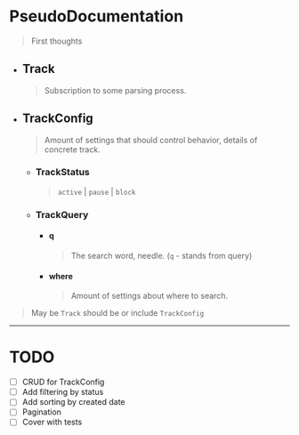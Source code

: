 # PseudoDocumentation
> First thoughts


* ## Track
    > Subscription to some parsing process.
* ## TrackConfig
    > Amount of settings that should control behavior, details of concrete track.
    * ### TrackStatus
        > `active` | `pause` | `block`
    * ### TrackQuery
        * #### q
            > The search word, needle. (`q` - stands from query)
        * #### where
            > Amount of settings about where to search.
> May be `Track` should be or include `TrackConfig`

---

# TODO
- [ ] CRUD for TrackConfig
- [ ] Add filtering by status
- [ ] Add sorting by created date
- [ ] Pagination
- [ ] Cover with tests
